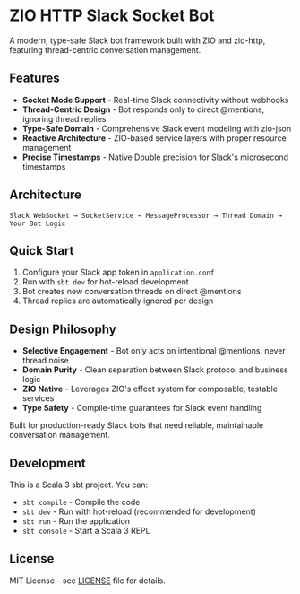 # ZIO HTTP Slack Socket Bot

A modern, type-safe Slack bot framework built with ZIO and zio-http, featuring thread-centric conversation management.

## Features

- **Socket Mode Support** - Real-time Slack connectivity without webhooks
- **Thread-Centric Design** - Bot responds only to direct @mentions, ignoring thread replies
- **Type-Safe Domain** - Comprehensive Slack event modeling with zio-json
- **Reactive Architecture** - ZIO-based service layers with proper resource management
- **Precise Timestamps** - Native Double precision for Slack's microsecond timestamps

## Architecture

```
Slack WebSocket → SocketService → MessageProcessor → Thread Domain → Your Bot Logic
```

## Quick Start

1. Configure your Slack app token in `application.conf`
2. Run with `sbt dev` for hot-reload development
3. Bot creates new conversation threads on direct @mentions
4. Thread replies are automatically ignored per design

## Design Philosophy

- **Selective Engagement** - Bot only acts on intentional @mentions, never thread noise
- **Domain Purity** - Clean separation between Slack protocol and business logic  
- **ZIO Native** - Leverages ZIO's effect system for composable, testable services
- **Type Safety** - Compile-time guarantees for Slack event handling

Built for production-ready Slack bots that need reliable, maintainable conversation management.

## Development

This is a Scala 3 sbt project. You can:
- `sbt compile` - Compile the code
- `sbt dev` - Run with hot-reload (recommended for development)
- `sbt run` - Run the application
- `sbt console` - Start a Scala 3 REPL

## License

MIT License - see [LICENSE](LICENSE) file for details.
